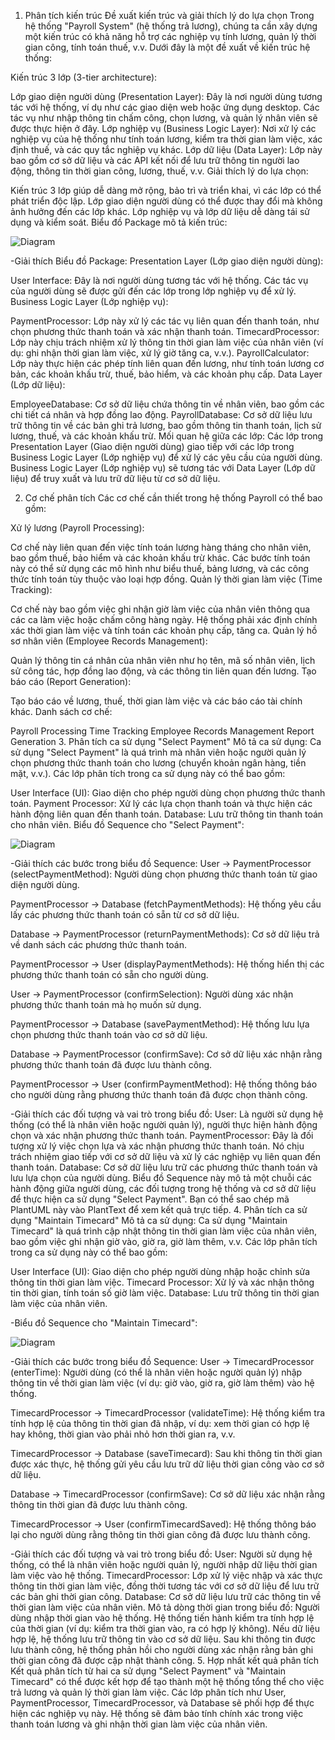 1. Phân tích kiến trúc
Đề xuất kiến trúc và giải thích lý do lựa chọn
Trong hệ thống "Payroll System" (hệ thống trả lương), chúng ta cần xây dựng một kiến trúc có khả năng hỗ trợ các nghiệp vụ tính lương, quản lý thời gian công, tính toán thuế, v.v. Dưới đây là một đề xuất về kiến trúc hệ thống:

Kiến trúc 3 lớp (3-tier architecture):

Lớp giao diện người dùng (Presentation Layer): Đây là nơi người dùng tương tác với hệ thống, ví dụ như các giao diện web hoặc ứng dụng desktop. Các tác vụ như nhập thông tin chấm công, chọn lương, và quản lý nhân viên sẽ được thực hiện ở đây.
Lớp nghiệp vụ (Business Logic Layer): Nơi xử lý các nghiệp vụ của hệ thống như tính toán lương, kiểm tra thời gian làm việc, xác định thuế, và các quy tắc nghiệp vụ khác.
Lớp dữ liệu (Data Layer): Lớp này bao gồm cơ sở dữ liệu và các API kết nối để lưu trữ thông tin người lao động, thông tin thời gian công, lương, thuế, v.v.
Giải thích lý do lựa chọn:

Kiến trúc 3 lớp giúp dễ dàng mở rộng, bảo trì và triển khai, vì các lớp có thể phát triển độc lập.
Lớp giao diện người dùng có thể được thay đổi mà không ảnh hưởng đến các lớp khác.
Lớp nghiệp vụ và lớp dữ liệu dễ dàng tái sử dụng và kiểm soát.
Biểu đồ Package mô tả kiến trúc:

![Diagram](https://www.planttext.com/api/plantuml/png/T94x3eCm44Hxds95pnKYb4yHYO8YgIAAZTaW56EZjIbGb9Ebo95oXO0YXOzDEtupdj5-Nk_4EcJNraeqAEzO4aGPaoNjq5L6GueTSGGF0N0vMs8uQaTyGqcvU8hHj6rjfSbQI4rPoPajmwxkyp8siWSCvuDugcgIoCLSxL4sIkrGoLQX6zJf9tjqE8i-r8qo7T7mS4LBqv1HwoEMtI6EDw5cOIvGrlV-8vSB0lPrrjT-hBzq5VNs9wIBuS9V0000__y30000)

-Giải thích Biểu đồ Package:
Presentation Layer (Lớp giao diện người dùng):

User Interface: Đây là nơi người dùng tương tác với hệ thống. Các tác vụ của người dùng sẽ được gửi đến các lớp trong lớp nghiệp vụ để xử lý.
Business Logic Layer (Lớp nghiệp vụ):

PaymentProcessor: Lớp này xử lý các tác vụ liên quan đến thanh toán, như chọn phương thức thanh toán và xác nhận thanh toán.
TimecardProcessor: Lớp này chịu trách nhiệm xử lý thông tin thời gian làm việc của nhân viên (ví dụ: ghi nhận thời gian làm việc, xử lý giờ tăng ca, v.v.).
PayrollCalculator: Lớp này thực hiện các phép tính liên quan đến lương, như tính toán lương cơ bản, các khoản khấu trừ, thuế, bảo hiểm, và các khoản phụ cấp.
Data Layer (Lớp dữ liệu):

EmployeeDatabase: Cơ sở dữ liệu chứa thông tin về nhân viên, bao gồm các chi tiết cá nhân và hợp đồng lao động.
PayrollDatabase: Cơ sở dữ liệu lưu trữ thông tin về các bản ghi trả lương, bao gồm thông tin thanh toán, lịch sử lương, thuế, và các khoản khấu trừ.
Mối quan hệ giữa các lớp:
Các lớp trong Presentation Layer (Giao diện người dùng) giao tiếp với các lớp trong Business Logic Layer (Lớp nghiệp vụ) để xử lý các yêu cầu của người dùng.
Business Logic Layer (Lớp nghiệp vụ) sẽ tương tác với Data Layer (Lớp dữ liệu) để truy xuất và lưu trữ dữ liệu từ cơ sở dữ liệu.

2. Cơ chế phân tích
Các cơ chế cần thiết trong hệ thống Payroll có thể bao gồm:

Xử lý lương (Payroll Processing):

Cơ chế này liên quan đến việc tính toán lương hàng tháng cho nhân viên, bao gồm thuế, bảo hiểm và các khoản khấu trừ khác.
Các bước tính toán này có thể sử dụng các mô hình như biểu thuế, bảng lương, và các công thức tính toán tùy thuộc vào loại hợp đồng.
Quản lý thời gian làm việc (Time Tracking):

Cơ chế này bao gồm việc ghi nhận giờ làm việc của nhân viên thông qua các ca làm việc hoặc chấm công hàng ngày. Hệ thống phải xác định chính xác thời gian làm việc và tính toán các khoản phụ cấp, tăng ca.
Quản lý hồ sơ nhân viên (Employee Records Management):

Quản lý thông tin cá nhân của nhân viên như họ tên, mã số nhân viên, lịch sử công tác, hợp đồng lao động, và các thông tin liên quan đến lương.
Tạo báo cáo (Report Generation):

Tạo báo cáo về lương, thuế, thời gian làm việc và các báo cáo tài chính khác.
Danh sách cơ chế:

Payroll Processing
Time Tracking
Employee Records Management
Report Generation
3. Phân tích ca sử dụng "Select Payment"
Mô tả ca sử dụng:
Ca sử dụng "Select Payment" là quá trình mà nhân viên hoặc người quản lý chọn phương thức thanh toán cho lương (chuyển khoản ngân hàng, tiền mặt, v.v.). Các lớp phân tích trong ca sử dụng này có thể bao gồm:

User Interface (UI): Giao diện cho phép người dùng chọn phương thức thanh toán.
Payment Processor: Xử lý các lựa chọn thanh toán và thực hiện các hành động liên quan đến thanh toán.
Database: Lưu trữ thông tin thanh toán cho nhân viên.
Biểu đồ Sequence cho "Select Payment":

![Diagram](https://www.planttext.com/api/plantuml/png/P9112eCm44NtEKLmPHUzW8iYuhOGA3t0D4une4d8Z0NFraMFr2iqMWMZs_alVzxa-_wKn11uw3i1cbsGTy8WV1mPRJnObfc2iKVBAZYDH2va4aWgbK8rC3o0S0xhIeYfHvul4PI59EnGyr9qHMvTavz4Z29GLn5u8kisoIa2CLeR0l8Gx87uLyox2jaOyXsC1oXrqSu-JUXliv9nDlTRFh4YU64glMCtWcjjVBBtMgBz-INQPlht7m000F__0m00)

-Giải thích các bước trong biểu đồ Sequence:
User -> PaymentProcessor (selectPaymentMethod): Người dùng chọn phương thức thanh toán từ giao diện người dùng.

PaymentProcessor -> Database (fetchPaymentMethods): Hệ thống yêu cầu lấy các phương thức thanh toán có sẵn từ cơ sở dữ liệu.

Database -> PaymentProcessor (returnPaymentMethods): Cơ sở dữ liệu trả về danh sách các phương thức thanh toán.

PaymentProcessor -> User (displayPaymentMethods): Hệ thống hiển thị các phương thức thanh toán có sẵn cho người dùng.

User -> PaymentProcessor (confirmSelection): Người dùng xác nhận phương thức thanh toán mà họ muốn sử dụng.

PaymentProcessor -> Database (savePaymentMethod): Hệ thống lưu lựa chọn phương thức thanh toán vào cơ sở dữ liệu.

Database -> PaymentProcessor (confirmSave): Cơ sở dữ liệu xác nhận rằng phương thức thanh toán đã được lưu thành công.

PaymentProcessor -> User (confirmPaymentMethod): Hệ thống thông báo cho người dùng rằng phương thức thanh toán đã được chọn thành công.

-Giải thích các đối tượng và vai trò trong biểu đồ:
User: Là người sử dụng hệ thống (có thể là nhân viên hoặc người quản lý), người thực hiện hành động chọn và xác nhận phương thức thanh toán.
PaymentProcessor: Đây là đối tượng xử lý việc chọn lựa và xác nhận phương thức thanh toán. Nó chịu trách nhiệm giao tiếp với cơ sở dữ liệu và xử lý các nghiệp vụ liên quan đến thanh toán.
Database: Cơ sở dữ liệu lưu trữ các phương thức thanh toán và lưu lựa chọn của người dùng.
Biểu đồ Sequence này mô tả một chuỗi các hành động giữa người dùng, các đối tượng trong hệ thống và cơ sở dữ liệu để thực hiện ca sử dụng "Select Payment". Bạn có thể sao chép mã PlantUML này vào PlantText để xem kết quả trực tiếp.
4. Phân tích ca sử dụng "Maintain Timecard"
Mô tả ca sử dụng:
Ca sử dụng "Maintain Timecard" là quá trình cập nhật thông tin thời gian làm việc của nhân viên, bao gồm việc ghi nhận giờ vào, giờ ra, giờ làm thêm, v.v. Các lớp phân tích trong ca sử dụng này có thể bao gồm:

User Interface (UI): Giao diện cho phép người dùng nhập hoặc chỉnh sửa thông tin thời gian làm việc.
Timecard Processor: Xử lý và xác nhận thông tin thời gian, tính toán số giờ làm việc.
Database: Lưu trữ thông tin thời gian làm việc của nhân viên.


-Biểu đồ Sequence cho "Maintain Timecard":

![Diagram](https://www.planttext.com/api/plantuml/png/R8z12i9034NtSuhGLLru0HTIIjqNh0U8Cn46sfcIIGkUpOL7yWfc2YCARhB8U_dyl1xF9WcoBDDeq4fak2HYC-lAMpzZ4AW6Fv55TZr7Iob5hW0J3FslrQ7W5HDji6kDoK6mFwe81w0Wn3ce5Xsd87pV6IM5hpXwXqB_bQvL9U5AfSgteh2as1XkdgUpcdMvtMfyK0d8YbEdeU3oxsy0003__mC0)

-Giải thích các bước trong biểu đồ Sequence:
User -> TimecardProcessor (enterTime): Người dùng (có thể là nhân viên hoặc người quản lý) nhập thông tin về thời gian làm việc (ví dụ: giờ vào, giờ ra, giờ làm thêm) vào hệ thống.

TimecardProcessor -> TimecardProcessor (validateTime): Hệ thống kiểm tra tính hợp lệ của thông tin thời gian đã nhập, ví dụ: xem thời gian có hợp lệ hay không, thời gian vào phải nhỏ hơn thời gian ra, v.v.

TimecardProcessor -> Database (saveTimecard): Sau khi thông tin thời gian được xác thực, hệ thống gửi yêu cầu lưu trữ dữ liệu thời gian công vào cơ sở dữ liệu.

Database -> TimecardProcessor (confirmSave): Cơ sở dữ liệu xác nhận rằng thông tin thời gian đã được lưu thành công.

TimecardProcessor -> User (confirmTimecardSaved): Hệ thống thông báo lại cho người dùng rằng thông tin thời gian công đã được lưu thành công.

-Giải thích các đối tượng và vai trò trong biểu đồ:
User: Người sử dụng hệ thống, có thể là nhân viên hoặc người quản lý, người nhập dữ liệu thời gian làm việc vào hệ thống.
TimecardProcessor: Lớp xử lý việc nhập và xác thực thông tin thời gian làm việc, đồng thời tương tác với cơ sở dữ liệu để lưu trữ các bản ghi thời gian công.
Database: Cơ sở dữ liệu lưu trữ các thông tin về thời gian làm việc của nhân viên.
Mô tả dòng thời gian trong biểu đồ:
Người dùng nhập thời gian vào hệ thống.
Hệ thống tiến hành kiểm tra tính hợp lệ của thời gian (ví dụ: kiểm tra thời gian vào, ra có hợp lý không).
Nếu dữ liệu hợp lệ, hệ thống lưu trữ thông tin vào cơ sở dữ liệu.
Sau khi thông tin được lưu thành công, hệ thống phản hồi cho người dùng xác nhận rằng bản ghi thời gian công đã được cập nhật thành công.
5. Hợp nhất kết quả phân tích
Kết quả phân tích từ hai ca sử dụng "Select Payment" và "Maintain Timecard" có thể được kết hợp để tạo thành một hệ thống tổng thể cho việc trả lương và quản lý thời gian làm việc. Các lớp phân tích như User, PaymentProcessor, TimecardProcessor, và Database sẽ phối hợp để thực hiện các nghiệp vụ này. Hệ thống sẽ đảm bảo tính chính xác trong việc thanh toán lương và ghi nhận thời gian làm việc của nhân viên.

